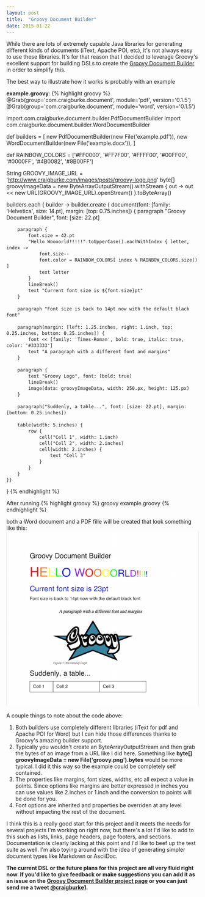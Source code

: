 ```yaml
---
layout: post
title:  "Groovy Document Builder"
date: 2015-01-22
---
```


While there are lots of extremely capable Java libraries for generating different kinds of documents (iText, Apache POI, etc), it's 
not always easy to use these libraries. It's for that reason that I decided to leverage Groovy's excellent support for building DSLs to
create the [Groovy Document Builder](https://github.com/craigburke/document-builder) in order to simplify this. 

The best way to illustrate how it works is probably with an example

**example.groovy**:
{% highlight groovy %}
@Grab(group='com.craigburke.document', module='pdf', version='0.1.5')
@Grab(group='com.craigburke.document', module='word', version='0.1.5')

import com.craigburke.document.builder.PdfDocumentBuilder
import com.craigburke.document.builder.WordDocumentBuilder

def builders = [
		new PdfDocumentBuilder(new File('example.pdf')),
		new WordDocumentBuilder(new File('example.docx')),
]

def RAINBOW_COLORS = ['#FF0000', '#FF7F00', '#FFFF00', '#00FF00', '#0000FF', '#4B0082', '#8B00FF']

String GROOVY_IMAGE_URL = 'http://www.craigburke.com/images/posts/groovy-logo.png'
byte[] groovyImageData = new ByteArrayOutputStream().withStream { out -> 
	out << new URL(GROOVY_IMAGE_URL).openStream()
}.toByteArray()

builders.each { builder ->
	builder.create { document(font: [family: 'Helvetica', size: 14.pt], margin: [top: 0.75.inches]) {
		paragraph "Groovy Document Builder", font: [size: 22.pt]

		paragraph {
			font.size = 42.pt
			"Hello Woooorld!!!!!".toUpperCase().eachWithIndex { letter, index ->
				font.size--
				font.color = RAINBOW_COLORS[ index % RAINBOW_COLORS.size() ]
				text letter
			}
			lineBreak()
			text "Current font size is ${font.size}pt"
		}

		paragraph "Font size is back to 14pt now with the default black font"

		paragraph(margin: [left: 1.25.inches, right: 1.inch, top: 0.25.inches, bottom: 0.25.inches]) {
			font << [family: 'Times-Roman', bold: true, italic: true, color: '#333333']
			text "A paragraph with a different font and margins"
		}

		paragraph {
			text "Groovy Logo", font: [bold: true]
			lineBreak()
			image(data: groovyImageData, width: 250.px, height: 125.px)
		}

		paragraph("Suddenly, a table...", font: [size: 22.pt], margin: [bottom: 0.25.inches])

		table(width: 5.inches) {
			row {
				cell("Cell 1", width: 1.inch)
				cell("Cell 2", width: 2.inches)
				cell(width: 2.inches) {
					text "Cell 3"
				}
			}
		}
	}}
}
{% endhighlight %}

After running
{% highlight groovy %}
groovy example.groovy
{% endhighlight %}

both a Word document and a PDF fille will be created that look something like this:
<img src="/images/posts/groovy-document-builder-1.png">

A couple things to note about the code above:

1. Both builders use completely different libraries (iText for pdf and Apache POI for Word) but I can hide those differences thanks to Groovy's amazing builder support. 
2. Typically you wouldn't create an ByteArrayOutputStream and then grab the bytes of an image from a URL like I did here. Something like **byte[] groovyImageData = new File('groovy.png').bytes** would be more typical. I did it this way so the example could be completely self contained.
3. The properties like margins, font sizes, widths, etc all expect a value in points. Since options like margins are better expressed in inches you can use values like 2.inches or 1.inch and the 
conversion to points will be done for you.
4. Font options are inherited and properties be overriden at any level without impacting the rest of the document.

I think this is a really good start for this project and it meets the needs for several projects I'm working on right now, but there's a lot I'd like to add to this such as lists, links, page headers, page footers, and sections. 
Documentation is clearly lacking at this point and I'd like to beef up the test suite as well. 
I'm also toying around with the idea of generating simpler document types like Markdown or AsciiDoc. 

**The current DSL or the future plans for this project are all very fluid right now. If you'd like to give feedback or make suggestions you can add it as an issue on the 
[Groovy Document Builder project page](https://github.com/craigburke/document-builder) or you can just send me a tweet [@craigburke1](https://twitter.com/craigburke1).**

